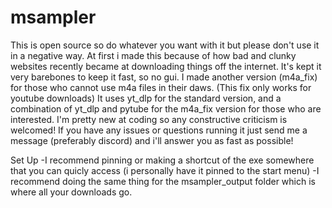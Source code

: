 # msampler
This is open source so do whatever you want with it but please don't use it in a negative way.
At first i made this because of how bad and clunky websites recently became at downloading things off the internet.
It's kept it very barebones to keep it fast, so no gui.
I made another version (m4a_fix) for those who cannot use m4a files in their daws. (This fix only works for youtube downloads)
It uses yt_dlp for the standard version, and a combination of yt_dlp and pytube for the m4a_fix version for those who are interested.
I'm pretty new at coding so any constructive criticism is welcomed!
If you have any issues or questions running it just send me a message (preferably discord) and i'll answer you as fast as possible! 

Set Up
-I recommend pinning or making a shortcut of the exe somewhere that you can quicly access (i personally have it pinned to the start menu)
-I recommend doing the same thing for the msampler_output folder which is where all your downloads go.

